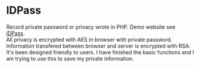 # IDPass
Record private password or privacy wrote in PHP. Demo website see [IDPass](http://idpass.fairylive.cn).  
All privacy is encrypted with AES in browser with private password.
Information transfered between browser and server is encrypted with RSA.  
It's been designed friendly to users.
I have finished the basic functions and I am trying to use this to save my private information.
